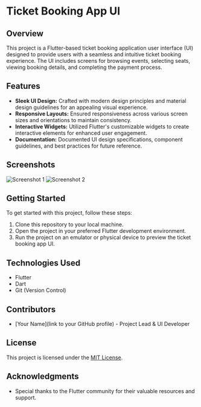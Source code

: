 # Ticket Booking App UI

## Overview
This project is a Flutter-based ticket booking application user interface (UI) designed to provide users with a seamless and intuitive ticket booking experience. The UI includes screens for browsing events, selecting seats, viewing booking details, and completing the payment process.

## Features
- **Sleek UI Design:** Crafted with modern design principles and material design guidelines for an appealing visual experience.
- **Responsive Layouts:** Ensured responsiveness across various screen sizes and orientations to maintain consistency.
- **Interactive Widgets:** Utilized Flutter's customizable widgets to create interactive elements for enhanced user engagement.
- **Documentation:** Documented UI design specifications, component guidelines, and best practices for future reference.

## Screenshots
<!-- Add screenshots of your UI here -->
![Screenshot 1](/path/to/screenshot1.png)
![Screenshot 2](/path/to/screenshot2.png)
<!-- Add more screenshots as needed -->

## Getting Started
To get started with this project, follow these steps:
1. Clone this repository to your local machine.
2. Open the project in your preferred Flutter development environment.
3. Run the project on an emulator or physical device to preview the ticket booking app UI.

## Technologies Used
- Flutter
- Dart
- Git (Version Control)

## Contributors
- [Your Name](link to your GitHub profile) - Project Lead & UI Developer

## License
This project is licensed under the [MIT License](/path/to/LICENSE).

## Acknowledgments
- Special thanks to the Flutter community for their valuable resources and support.
